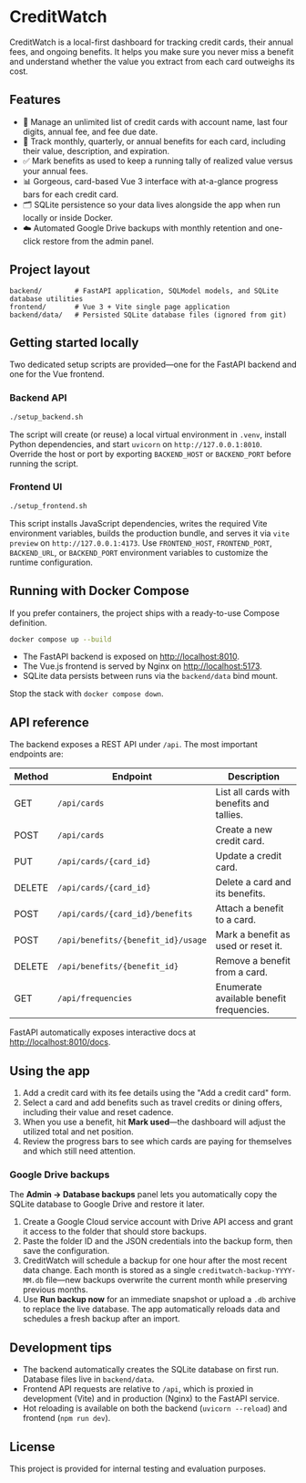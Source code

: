 # CreditWatch

CreditWatch is a local-first dashboard for tracking credit cards, their annual fees, and ongoing benefits. It helps you make sure you never miss a benefit and understand whether the value you extract from each card outweighs its cost.

## Features

- 📇 Manage an unlimited list of credit cards with account name, last four digits, annual fee, and fee due date.
- 🎁 Track monthly, quarterly, or annual benefits for each card, including their value, description, and expiration.
- ✅ Mark benefits as used to keep a running tally of realized value versus your annual fees.
- 📊 Gorgeous, card-based Vue 3 interface with at-a-glance progress bars for each credit card.
- 🗂️ SQLite persistence so your data lives alongside the app when run locally or inside Docker.
- ☁️ Automated Google Drive backups with monthly retention and one-click restore from the admin panel.

## Project layout

```
backend/        # FastAPI application, SQLModel models, and SQLite database utilities
frontend/       # Vue 3 + Vite single page application
backend/data/   # Persisted SQLite database files (ignored from git)
```

## Getting started locally

Two dedicated setup scripts are provided—one for the FastAPI backend and one for the Vue frontend.

### Backend API

```bash
./setup_backend.sh
```

The script will create (or reuse) a local virtual environment in `.venv`, install Python dependencies, and start `uvicorn` on `http://127.0.0.1:8010`. Override the host or port by exporting `BACKEND_HOST` or `BACKEND_PORT` before running the script.

### Frontend UI

```bash
./setup_frontend.sh
```

This script installs JavaScript dependencies, writes the required Vite environment variables, builds the production bundle, and serves it via `vite preview` on `http://127.0.0.1:4173`. Use `FRONTEND_HOST`, `FRONTEND_PORT`, `BACKEND_URL`, or `BACKEND_PORT` environment variables to customize the runtime configuration.

## Running with Docker Compose

If you prefer containers, the project ships with a ready-to-use Compose definition.

```bash
docker compose up --build
```

- The FastAPI backend is exposed on [http://localhost:8010](http://localhost:8010).
- The Vue.js frontend is served by Nginx on [http://localhost:5173](http://localhost:5173).
- SQLite data persists between runs via the `backend/data` bind mount.

Stop the stack with `docker compose down`.

## API reference

The backend exposes a REST API under `/api`. The most important endpoints are:

| Method | Endpoint                              | Description                                  |
|--------|---------------------------------------|----------------------------------------------|
| GET    | `/api/cards`                          | List all cards with benefits and tallies.    |
| POST   | `/api/cards`                          | Create a new credit card.                    |
| PUT    | `/api/cards/{card_id}`                | Update a credit card.                        |
| DELETE | `/api/cards/{card_id}`                | Delete a card and its benefits.              |
| POST   | `/api/cards/{card_id}/benefits`       | Attach a benefit to a card.                  |
| POST   | `/api/benefits/{benefit_id}/usage`    | Mark a benefit as used or reset it.          |
| DELETE | `/api/benefits/{benefit_id}`          | Remove a benefit from a card.                |
| GET    | `/api/frequencies`                    | Enumerate available benefit frequencies.     |

FastAPI automatically exposes interactive docs at [http://localhost:8010/docs](http://localhost:8010/docs).

## Using the app

1. Add a credit card with its fee details using the "Add a credit card" form.
2. Select a card and add benefits such as travel credits or dining offers, including their value and reset cadence.
3. When you use a benefit, hit **Mark used**—the dashboard will adjust the utilized total and net position.
4. Review the progress bars to see which cards are paying for themselves and which still need attention.

### Google Drive backups

The **Admin → Database backups** panel lets you automatically copy the SQLite database to Google Drive and restore it later.

1. Create a Google Cloud service account with Drive API access and grant it access to the folder that should store backups.
2. Paste the folder ID and the JSON credentials into the backup form, then save the configuration.
3. CreditWatch will schedule a backup for one hour after the most recent data change. Each month is stored as a single
   `creditwatch-backup-YYYY-MM.db` file—new backups overwrite the current month while preserving previous months.
4. Use **Run backup now** for an immediate snapshot or upload a `.db` archive to replace the live database. The app
   automatically reloads data and schedules a fresh backup after an import.

## Development tips

- The backend automatically creates the SQLite database on first run. Database files live in `backend/data`.
- Frontend API requests are relative to `/api`, which is proxied in development (Vite) and in production (Nginx) to the FastAPI service.
- Hot reloading is available on both the backend (`uvicorn --reload`) and frontend (`npm run dev`).

## License

This project is provided for internal testing and evaluation purposes.
